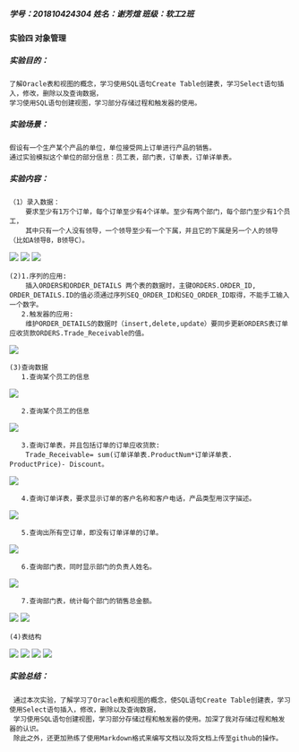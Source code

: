 ##### 学号：201810424304   姓名：谢芳煊  班级：软工2班
#### 实验四   对象管理
##### 实验目的：
    了解Oracle表和视图的概念，学习使用SQL语句Create Table创建表，学习Select语句插入，修改，删除以及查询数据，
    学习使用SQL语句创建视图，学习部分存储过程和触发器的使用。
##### 实验场景：
    假设有一个生产某个产品的单位，单位接受网上订单进行产品的销售。
    通过实验模拟这个单位的部分信息：员工表，部门表，订单表，订单详单表。

##### 实验内容：
    （1）录入数据：
        要求至少有1万个订单，每个订单至少有4个详单。至少有两个部门，每个部门至少有1个员工，
        其中只有一个人没有领导，一个领导至少有一个下属，并且它的下属是另一个人的领导（比如A领导B，B领导C）。
![](test4-1.png)
![](test4-2.png)
![](test4-3.png)


    (2)1.序列的应用:
        插入ORDERS和ORDER_DETAILS 两个表的数据时，主键ORDERS.ORDER_ID, ORDER_DETAILS.ID的值必须通过序列SEQ_ORDER_ID和SEQ_ORDER_ID取得，不能手工输入一个数字。
       2.触发器的应用:
        维护ORDER_DETAILS的数据时（insert,delete,update）要同步更新ORDERS表订单应收货款ORDERS.Trade_Receivable的值。
![](test4-4.png)

    (3)查询数据
       1.查询某个员工的信息
![](test4-6.png)

       2.查询某个员工的信息
![](test4-5.png)

       3.查询订单表，并且包括订单的订单应收货款:
        Trade_Receivable= sum(订单详单表.ProductNum*订单详单表.  ProductPrice)- Discount。
![](test4-7.png)

       4.查询订单详表，要求显示订单的客户名称和客户电话，产品类型用汉字描述。
![](test4-8.png)

       5.查询出所有空订单，即没有订单详单的订单。
![](test4-9.png)

       6.查询部门表，同时显示部门的负责人姓名。
![](test4-10.png)

       7.查询部门表，统计每个部门的销售总金额。
![](test4-11.png)
![](test4-12.png)

    (4)表结构
![](test4-13.png)
![](test4-14.png)
![](test4-15.png)
![](test4-16.png)
 

##### 实验总结：
     通过本次实验，了解学习了Oracle表和视图的概念，使SQL语句Create Table创建表，学习使用Select语句插入，修改，删除以及查询数据，
     学习使用SQL语句创建视图，学习部分存储过程和触发器的使用。加深了我对存储过程和触发器的认识。
     除此之外，还更加熟练了使用Markdown格式来编写文档以及将文档上传至github的操作。
  
   



